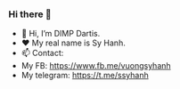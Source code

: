 ### Hi there 👋

- 👋 Hi, I’m DIMP Dartis.
- ❤️ My real name is Sy Hanh.
- 📫 Contact:
- My FB: https://www.fb.me/vuongsyhanh
- My telegram: https://t.me/ssyhanh
<!---
dimpDEV/dimpDEV is a ✨ special ✨ repository because its `README.md` (this file) appears on your GitHub profile.
You can click the Preview link to take a look at your changes.
--->
